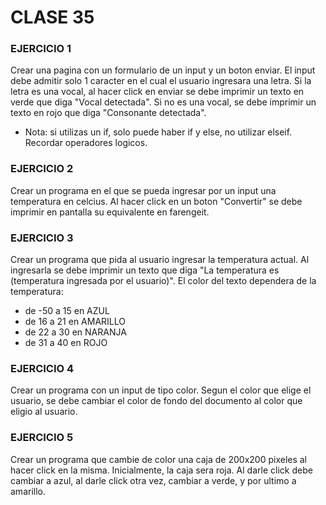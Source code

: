 # CLASE 35

### EJERCICIO 1
Crear una pagina con un formulario de un input y un boton enviar. El input debe admitir solo 1 caracter en el cual el usuario ingresara una letra.
Si la letra es una vocal, al hacer click en enviar se debe imprimir un texto en verde que diga "Vocal detectada".
Si no es una vocal, se debe imprimir un texto en rojo que diga "Consonante detectada".
- Nota: si utilizas un if, solo puede haber if y else, no utilizar elseif. Recordar operadores logicos.

### EJERCICIO 2
Crear un programa en el que se pueda ingresar por un input una temperatura en celcius. Al hacer click en un boton "Convertir" se debe
imprimir en pantalla su equivalente en farengeit.


### EJERCICIO 3
Crear un programa que pida al usuario ingresar la temperatura actual. Al ingresarla se debe imprimir un texto que diga
"La temperatura es (temperatura ingresada por el usuario)". El color del texto dependera de la temperatura:
- de -50 a 15 en AZUL
- de 16 a 21 en AMARILLO
- de 22 a 30 en NARANJA
- de 31 a 40 en ROJO

### EJERCICIO 4
Crear un programa con un input de tipo color. Segun el color que elige el usuario, se debe cambiar el color de fondo del documento al
color que eligio al usuario.

### EJERCICIO 5
Crear un programa que cambie de color una caja de 200x200 pixeles al hacer click en la misma. Inicialmente, la caja sera roja. Al darle click
debe cambiar a azul, al darle click otra vez, cambiar a verde, y por ultimo a amarillo.
